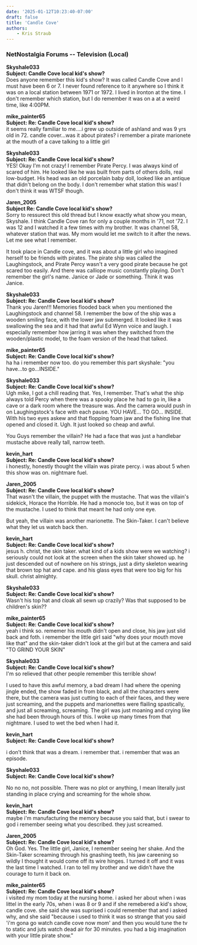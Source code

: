 ```yaml
---
date: '2025-01-12T10:23:40-07:00'
draft: false
title: 'Candle Cove'
authors:
    - Kris Straub
---
```


### NetNostalgia Forums -- Television (Local)

**Skyshale033**<br>
**Subject: Candle Cove local kid's show?**<br>
Does anyone remember this kid's show? It was called Candle Cove and I must have been 6 or 7. I never found reference to it anywhere so I think it was on a local station between 1971 or 1972. I lived in Ironton at the time. I don't remember which station, but I do remember it was on a at a weird time, like 4:00PM.


**mike_painter65**<br>
**Subject: Re: Candle Cove local kid's show?**<br>
it seems really familiar to me....i grew up outside of ashland and was 9 yrs old in 72. candle cover...was it about pirates? i remember a pirate marionete at the mouth of a cave talking to a little girl


**Skyshale033**<br>
**Subject: Re: Candle Cove local kid's show?**<br>
YES! Okay I'm not crazy! I remember Pirate Percy. I was always kind of scared of him. He looked like he was built from parts of others dolls, real low-budget. His head was an old porcelain baby doll, looked like an antique that didn't belong on the body. I don't remember what station this was! I don't think it was WTSF though.


**Jaren_2005**<br>
**Subject Re: Candle Cove local kid's show?**<br>
Sorry to ressurect this old thread but I know exactly what show you mean, Skyshale. I think Candle Cove ran for only a couple months in '71, not '72. I was 12 and I watched it a few times with my brother. It was channel 58, whatever station that was. My mom would let me switch to it after the news. Let me see what I remember.

It took place in Candle cove, and it was about a little girl who imagined herself to be friends with pirates. The pirate ship was called the Laughingstock, and Pirate Percy wasn't a very good pirate because he got scared too easily. And there was calliope music constantly playing. Don't remember the girl's name. Janice or Jade or something. Think it was Janice.


**Skyshale033**<br>
**Subject: Re: Candle Cove local kid's show?**<br>
Thank you Jaren!!! Memories flooded back when you mentioned the Laughingstock and channel 58. I remember the bow of the ship was a wooden smiling face, with the lower jaw submerged. It looked like it was swallowing the sea and it had that awful Ed Wynn voice and laugh. I especially remember how jarring it was when they switched from the wooden/plastic model, to the foam version of the head that talked.


**mike_painter65**<br>
**Subject: Re: Candle Cove local kid's show?**<br>
ha ha i remember now too. do you remember this part skyshale: "you have...to go...INSIDE."


**Skyshale033**<br>
**Subject: Re: Candle Cove local kid's show?**<br>
Ugh mike, I got a chill reading that. Yes, I remember. That's what the ship always told Percy when there was a spooky place he had to go in, like a cave or a dark room where the treasure was. And the camera would push in on Laughingstock's face with each pause. YOU HAVE... TO GO... INSIDE. With his two eyes askew and that flopping foam jaw and the fishing line that opened and closed it. Ugh. It just looked so cheap and awful.

You Guys remember the villain? He had a face that was just a handlebar mustache above really tall, narrow teeth.


**kevin_hart**<br>
**Subject: Re: Candle Cove local kid's show?**<br>
i honestly, honestly thought the villain was pirate percy. i was about 5 when this show was on. nightmare fuel.


**Jaren_2005**<br>
**Subject: Re: Candle Cove local kid's show?**<br>
That wasn't the villain, the puppet with the mustache. That was the villain's sidekick, Horace the Horrible. He had a monocle too, but it was on top of the mustache. I used to think that meant he had only one eye.

But yeah, the villain was another marionette. The Skin-Taker. I can't believe what they let us watch back then.


**kevin_hart**<br>
**Subject: Re: Candle Cove local kid's show?**<br>
jesus h. christ, the skin taker. what kind of a kids show were we watching? i seriously could not look at the screen when the skin taker showed up. he just descended out of nowhere on his strings, just a dirty skeleton wearing that brown top hat and cape. and his glass eyes that were too big for his skull. christ almighty.


**Skyshale033**<br>
**Subject: Re: Candle Cove local kid's show?**<br>
Wasn't his top hat and cloak all sewn up crazily? Was that supposed to be children's skin??

**mike_painter65**<br>
**Subject: Re: Candle Cove local kid's show?**<br>
yeah i think so. rememer his mouth didn't open and close, his jaw just slid back and foth. i remember the little girl said "why does your mouth move like that" and the skin-taker didn't look at the girl but at the camera and said "TO GRIND YOUR SKIN"


**Skyshale033**<br>
**Subject: Re: Candle Cove local kid's show?**<br>
I'm so relieved that other people remember this terrible show!

I used to have this awful memory, a bad dream I had where the opening jingle ended, the show faded in from black, and all the characters were there, but the camera was just cutting to each of their faces, and they were just screaming, and the puppets and marionettes were flailing spastically, and just all screaming, screaming. The girl was just moaning and crying like she had been through hours of this. I woke up many times from that nightmare. I used to wet the bed when I had it.


**kevin_hart**<br>
**Subject: Re: Candle Cove local kid's show?**

i don’t think that was a dream. i remember that. i remember that was an episode.

**Skyshale033**<br>
**Subject: Re: Candle Cove local kid's show?**

No no no, not possible. There was no plot or anything, I mean literally just standing in place crying and screaming for the whole show.


**kevin_hart**<br>
**Subject: Re: Candle Cove local kid's show?**<br>
maybe i'm manufacturing the memory because you said that, but i swear to god i remember seeing what you described. they just screamed.


**Jaren_2005**<br>
**Subject: Re: Candle Cove local kid's show?**<br>
Oh God. Yes. The little girl, Janice, I remember seeing her shake. And the Skin-Taker screaming through his gnashing teeth, his jaw careening so wildly I thought it would come off its wire hinges. I turned it off and it was the last time I watched. I ran to tell my brother and we didn’t have the courage to turn it back on.


**mike_painter65**<br>
**Subject: Re: Candle Cove local kid's show?**<br>
i visited my mom today at the nursing home. i asked her about when i was littel in the early 70s, when i was 8 or 9 and if she remebered a kid's show, candle cove. she said she was suprised i could remember that and i asked why, and she said "because i used to think it was so strange that you said 'i'm gona go watch candle cove now mom' and then you would tune the tv to static and juts watch dead air for 30 minutes. you had a big imagination with your little pirate show."
